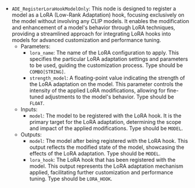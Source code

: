 - `ADE_RegisterLoraHookModelOnly`: This node is designed to register a model as a LoRA (Low-Rank Adaptation) hook, focusing exclusively on the model without involving any CLIP models. It enables the modification and enhancement of a model's behavior through LoRA techniques, providing a streamlined approach for integrating LoRA hooks into models for advanced customization and performance tuning.
    - Parameters:
        - `lora_name`: The name of the LoRA configuration to apply. This specifies the particular LoRA adaptation settings and parameters to be used, guiding the customization process. Type should be `COMBO[STRING]`.
        - `strength_model`: A floating-point value indicating the strength of the LoRA adaptation on the model. This parameter controls the intensity of the applied LoRA modifications, allowing for fine-tuned adjustments to the model's behavior. Type should be `FLOAT`.
    - Inputs:
        - `model`: The model to be registered with the LoRA hook. It is the primary target for the LoRA adaptation, determining the scope and impact of the applied modifications. Type should be `MODEL`.
    - Outputs:
        - `model`: The model after being registered with the LoRA hook. This output reflects the modified state of the model, showcasing the effects of the LoRA adaptation. Type should be `MODEL`.
        - `lora_hook`: The LoRA hook that has been registered with the model. This output represents the LoRA adaptation mechanism applied, facilitating further customization and performance tuning. Type should be `LORA_HOOK`.
